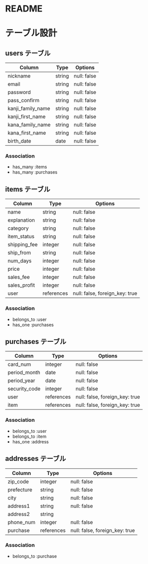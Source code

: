 # README

# テーブル設計

## users テーブル

| Column            | Type   | Options     |
| ----------------- | ------ | ----------- |
| nickname          | string | null: false |
| email             | string | null: false |
| password          | string | null: false |
| pass_confirm      | string | null: false |
| kanji_family_name | string | null: false |
| kanji_first_name  | string | null: false |
| kana_family_name  | string | null: false |
| kana_first_name   | string | null: false |
| birth_date        | date   | null: false |

### Association
- has_many :items
- has_many :purchases

## items テーブル

| Column       | Type       | Options                        |
| ------------ | ---------- | ------------------------------ |
| name         | string     | null: false                    |
| explanation  | string     | null: false                    |
| category     | string     | null: false                    |
| item_status  | string     | null: false                    |
| shipping_fee | integer    | null: false                    |
| ship_from    | string     | null: false                    |
| num_days     | integer    | null: false                    |
| price        | integer    | null: false                    |
| sales_fee    | integer    | null: false                    |
| sales_profit | integer    | null: false                    |
| user         | references | null: false, foreign_key: true |

### Association
- belongs_to :user
- has_one :purchases


## purchases テーブル

| Column        | Type       | Options                        |
| ------------- | ---------- | ------------------------------ |
| card_num      | integer    | null: false                    |
| period_month  | date       | null: false                    |
| period_year   | date       | null: false                    |
| security_code | integer    | null: false                    |
| user          | references | null: false, foreign_key: true |
| item          | references | null: false, foreign_key: true |

### Association
- belongs_to :user
- belongs_to :item
- has_one :address

## addresses テーブル

| Column     | Type       | Options                        |
| ---------- | ---------- | ------------------------------ |
| zip_code   | integer    | null: false                    |
| prefecture | string     | null: false                    |
| city       | string     | null: false                    |
| address1   | string     | null: false                    |
| address2   | string     |                                |
| phone_num  | integer    | null: false                    |
| purchase   | references | null: false, foreign_key: true |

### Association
- belongs_to :purchase
